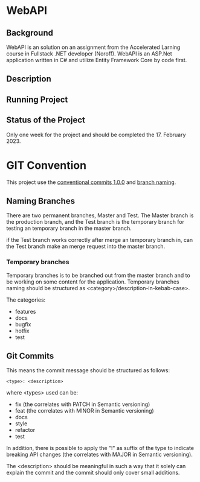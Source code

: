 # WebAPI

## Background
WebAPI is an solution on an assignment from the Accelerated Larning course in Fullstack .NET developer (Noroff). WebAPI is an ASP.Net application written in C# and utilize Entity Framework Core by code first. 
## Description

## Running Project


## Status of the Project
Only one week for the project and should be completed the 17. February 2023.

#  GIT Convention
This project use the [conventional commits 1.0.0](https://www.conventionalcommits.org/en/v1.0.0/) and [branch naming](https://dev.to/couchcamote/git-branching-name-convention-cch).
## Naming Branches
There are two permanent branches, Master and Test. The Master branch is the production branch, and the Test branch is the temporary branch for testing an temporary branch in the master branch.

if the Test branch works correctly after merge an temporary branch in, can the Test branch make an merge request into the master branch.

### Temporary branches
Temporary branches is to be branched out from the master branch and to be working on some content for the application. Temporary branches naming should be structured as \<category>/description-in-kebab-case>.

The categories:
- features
- docs
- bugfix
- hotfix
- test

## Git Commits
This means the commit message should be structured as follows:

    <type>: <description>

where \<types> used can be:
 - fix (the correlates with PATCH in Semantic versioning)
 - feat (the correlates with MINOR in Semantic versioning)
 - docs
 - style
 - refactor
 - test

In addition, there is possible to apply the "!" as suffix of the type to indicate breaking API changes (the correlates with MAJOR in Semantic versioning).

The \<description> should be meaningful in such a way that it solely can explain the commit and the commit should only cover small additions.
